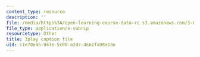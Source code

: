 ```yaml
---
content_type: resource
description: ''
file: /media/https%3A/open-learning-course-data-rc.s3.amazonaws.com/3-091sc-introduction-to-solid-state-chemistry-fall-2010/c1e70e45943e5c00a2d746b2fa98a13e_fFg4uXMpnV0.vtt
file_type: application/x-subrip
resourcetype: Other
title: 3play caption file
uid: c1e70e45-943e-5c00-a2d7-46b2fa98a13e
---
```

